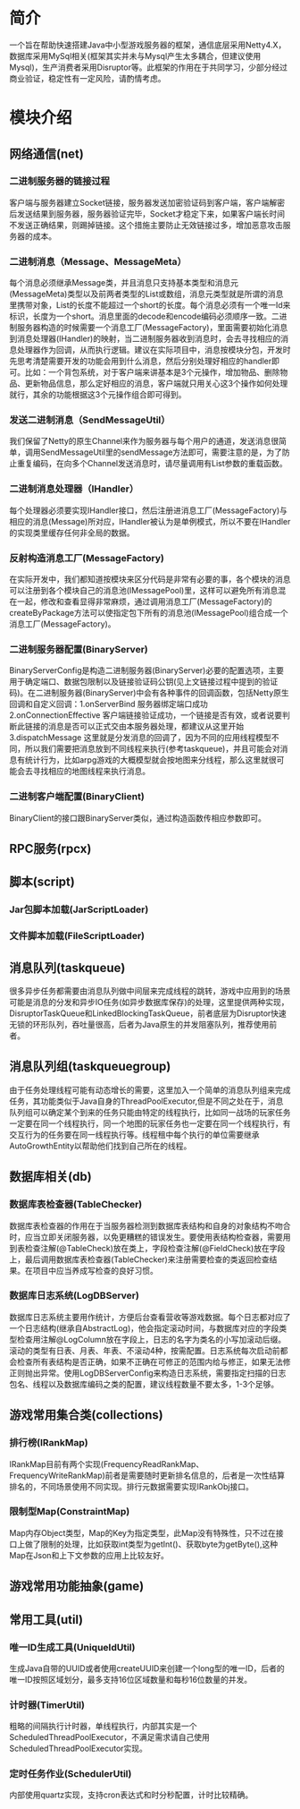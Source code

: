 # 简介
一个旨在帮助快速搭建Java中小型游戏服务器的框架，通信底层采用Netty4.X，数据库采用MySql相关(框架其实并未与Mysql产生太多耦合，但建议使用Mysql)，生产消费者采用Disruptor等。此框架的作用在于共同学习，少部分经过商业验证，稳定性有一定风险，请酌情考虑。
# 模块介绍
## 网络通信(net)
### 二进制服务器的链接过程
客户端与服务器建立Socket链接，服务器发送加密验证码到客户端，客户端解密后发送结果到服务器，服务器验证完毕，Socket才稳定下来，如果客户端长时间不发送正确结果，则踢掉链接。这个措施主要防止无效链接过多，增加恶意攻击服务器的成本。
### 二进制消息（Message、MessageMeta）
每个消息必须继承Message类，并且消息只支持基本类型和消息元(MessageMeta)类型以及前两者类型的List或数组，消息元类型就是所谓的消息里携带对象，List的长度不能超过一个short的长度。每个消息必须有一个唯一Id来标识，长度为一个short。消息里面的decode和encode编码必须顺序一致。二进制服务器构造的时候需要一个消息工厂(MessageFactory)，里面需要初始化消息到消息处理器(IHandler)的映射，当二进制服务器收到消息时，会去寻找相应的消息处理器作为回调，从而执行逻辑。建议在实际项目中，消息按模块分包，开发时先思考清楚需要开发的功能会用到什么消息，然后分别处理好相应的handler即可。比如：一个背包系统，对于客户端来讲基本是3个元操作，增加物品、删除物品、更新物品信息，那么定好相应的消息，客户端就只用关心这3个操作如何处理就行，其余的功能根据这3个元操作组合即可得到。
### 发送二进制消息（SendMessageUtil）
我们保留了Netty的原生Channel来作为服务器与每个用户的通道，发送消息很简单，调用SendMessageUtil里的sendMessage方法即可，需要注意的是，为了防止重复编码，在向多个Channel发送消息时，请尽量调用有List参数的重载函数。
### 二进制消息处理器（IHandler）
每个处理器必须要实现IHandler接口，然后注册进消息工厂(MessageFactory)与相应的消息(Message)所对应，IHandler被认为是单例模式，所以不要在IHandler的实现类里缓存任何非全局的数据。
### 反射构造消息工厂(MessageFactory)
在实际开发中，我们都知道按模块来区分代码是非常有必要的事，各个模块的消息可以注册到各个模块自己的消息池(IMessagePool)里，这样可以避免所有消息混在一起，修改和查看显得非常麻烦，通过调用消息工厂(MessageFactory)的createByPackage方法可以使指定包下所有的消息池(IMessagePool)组合成一个消息工厂(MessageFactory)。
### 二进制服务器配置(BinaryServer)
BinaryServerConfig是构造二进制服务器(BinaryServer)必要的配置选项，主要用于确定端口、数据包限制以及链接验证码公钥(见上文链接过程中提到的验证码)。在二进制服务器(BinaryServer)中会有各种事件的回调函数，包括Netty原生回调和自定义回调：1.onServerBind 服务器绑定端口成功 2.onConnectionEffective 客户端链接验证成功，一个链接是否有效，或者说要判断此链接的消息是否可以正式交由本服务器处理，都建议从这里开始 3.dispatchMessage 这里就是分发消息的回调了，因为不同的应用线程模型不同，所以我们需要把消息放到不同线程来执行(参考taskqueue)，并且可能会对消息有统计行为，比如arpg游戏的大概模型就会按地图来分线程，那么这里就很可能会去寻找相应的地图线程来执行消息。
### 二进制客户端配置(BinaryClient)
BinaryClient的接口跟BinaryServer类似，通过构造函数传相应参数即可。
## RPC服务(rpcx)
## 脚本(script)
### Jar包脚本加载(JarScriptLoader)
### 文件脚本加载(FileScriptLoader)
## 消息队列(taskqueue)
很多异步任务都需要由消息队列做中间层来完成线程的跳转，游戏中应用到的场景可能是消息的分发和异步IO任务(如异步数据库保存)的处理，这里提供两种实现，DisruptorTaskQueue和LinkedBlockingTaskQueue，前者底层为Disruptor快速无锁的环形队列，吞吐量很高，后者为Java原生的并发阻塞队列，推荐使用前者。
## 消息队列组(taskqueuegroup)
由于任务处理线程可能有动态增长的需要，这里加入一个简单的消息队列组来完成任务，其功能类似于Java自身的ThreadPoolExecutor,但是不同之处在于，消息队列组可以确定某个到来的任务只能由特定的线程执行，比如同一战场的玩家任务一定要在同一个线程执行，同一个地图的玩家任务也一定要在同一个线程执行，有交互行为的任务要在同一线程执行等。线程租中每个执行的单位需要继承AutoGrowthEntity以帮助他们找到自己所在的线程。
## 数据库相关(db)
### 数据库表检查器(TableChecker)
数据库表检查器的作用在于当服务器检测到数据库表结构和自身的对象结构不吻合时，应当立即关闭服务器，以免更糟糕的错误发生。要使用表结构检查器，需要用到表检查注解(@TableCheck)放在类上，字段检查注解(@FieldCheck)放在字段上，最后调用数据库表检查器(TableChecker)来注册需要检查的类返回检查结果。在项目中应当养成写检查的良好习惯。
### 数据库日志系统(LogDBServer)
数据库日志系统主要用作统计，方便后台查看营收等游戏数据。每个日志都对应了一个日志结构(继承自AbstractLog)，他会指定滚动时间，与数据库对应的字段类型检查用注解@LogColumn放在字段上，日志的名字为类名的小写加滚动后缀。滚动的类型有日表、月表、年表、不滚动4种，按需配置。日志系统每次启动前都会检查所有表结构是否正确，如果不正确在可修正的范围内给与修正，如果无法修正则抛出异常。使用LogDBServerConfig来构造日志系统，需要指定扫描的日志包名、线程以及数据库编码之类的配置，建议线程数量不要太多，1-3个足够。
## 游戏常用集合类(collections)
### 排行榜(IRankMap)
IRankMap目前有两个实现(FrequencyReadRankMap、FrequencyWriteRankMap)前者是需要随时更新排名信息的，后者是一次性结算排名的，不同场景使用不同实现。排行元数据需要实现IRankObj接口。
### 限制型Map(ConstraintMap)
Map内存Object类型，Map的Key为指定类型，此Map没有特殊性，只不过在接口上做了限制的处理，比如获取int类型为getInt()、获取byte为getByte(),这种Map在Json和上下文参数的应用上比较友好。
## 游戏常用功能抽象(game)
## 常用工具(util)
### 唯一ID生成工具(UniqueIdUtil)
生成Java自带的UUID或者使用createUUID来创建一个long型的唯一ID，后者的唯一ID按照区域划分，最多支持16位区域数量和每秒16位数量的并发。
### 计时器(TimerUtil)
粗略的间隔执行计时器，单线程执行，内部其实是一个ScheduledThreadPoolExecutor，不满足需求请自己使用ScheduledThreadPoolExecutor实现。
### 定时任务作业(SchedulerUtil)
内部使用quartz实现，支持cron表达式和时分秒配置，计时比较精确。
